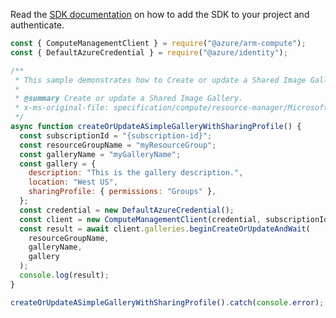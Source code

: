 Read the [SDK documentation](https://github.com/Azure/azure-sdk-for-js/blob/%40azure%2Farm-compute_19.0.0/sdk/compute/arm-compute/README.md) on how to add the SDK to your project and authenticate.

```javascript
const { ComputeManagementClient } = require("@azure/arm-compute");
const { DefaultAzureCredential } = require("@azure/identity");

/**
 * This sample demonstrates how to Create or update a Shared Image Gallery.
 *
 * @summary Create or update a Shared Image Gallery.
 * x-ms-original-file: specification/compute/resource-manager/Microsoft.Compute/stable/2022-01-03/GalleryRP/examples/galleryExamples/Gallery_Create_WithSharingProfile.json
 */
async function createOrUpdateASimpleGalleryWithSharingProfile() {
  const subscriptionId = "{subscription-id}";
  const resourceGroupName = "myResourceGroup";
  const galleryName = "myGalleryName";
  const gallery = {
    description: "This is the gallery description.",
    location: "West US",
    sharingProfile: { permissions: "Groups" },
  };
  const credential = new DefaultAzureCredential();
  const client = new ComputeManagementClient(credential, subscriptionId);
  const result = await client.galleries.beginCreateOrUpdateAndWait(
    resourceGroupName,
    galleryName,
    gallery
  );
  console.log(result);
}

createOrUpdateASimpleGalleryWithSharingProfile().catch(console.error);
```

